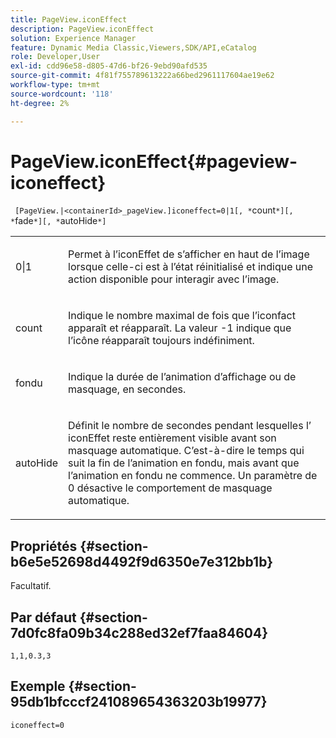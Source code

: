```yaml
---
title: PageView.iconEffect
description: PageView.iconEffect
solution: Experience Manager
feature: Dynamic Media Classic,Viewers,SDK/API,eCatalog
role: Developer,User
exl-id: cdd96e58-d805-47d6-bf26-9ebd90afd535
source-git-commit: 4f81f755789613222a66bed2961117604ae19e62
workflow-type: tm+mt
source-wordcount: '118'
ht-degree: 2%

---
```


# PageView.iconEffect{#pageview-iconeffect}

` [PageView.|<containerId>_pageView.]iconeffect=0|1[, *`count`*][, *`fade`*][, *`autoHide`*]`

<table id="table_DD66FFC263A34220876DD204BFE62D49"> 
 <tbody> 
  <tr> 
   <td colname="col1"> <p> <span class="codeph"> 0|1</span> </p> </td> 
   <td colname="col2"> <p> Permet à l’iconEffet <span class="codeph"> </span> de s’afficher en haut de l’image lorsque celle-ci est à l’état réinitialisé et indique une action disponible pour interagir avec l’image. </p> </td> 
  </tr> 
  <tr> 
   <td colname="col1"> <p> <span class="codeph"><span class="varname"> count</span></span> </p> </td> 
   <td colname="col2"> <p> Indique le nombre maximal de fois que l’iconfact <span class="codeph"> </span> apparaît et réapparaît. La valeur <span class="codeph"> -1</span> indique que l’icône réapparaît toujours indéfiniment. </p> </td> 
  </tr> 
  <tr> 
   <td colname="col1"> <p><span class="codeph"><span class="varname"> fondu</span></span> </p> </td> 
   <td colname="col2"> <p>Indique la durée de l’animation d’affichage ou de masquage, en secondes. </p> </td> 
  </tr> 
  <tr> 
   <td colname="col1"> <p><span class="codeph"><span class="varname"> autoHide</span></span> </p> </td> 
   <td colname="col2"> <p>Définit le nombre de secondes pendant lesquelles l’ <span class="codeph"> iconEffet</span> reste entièrement visible avant son masquage automatique. C’est-à-dire le temps qui suit la fin de l’animation en fondu, mais avant que l’animation en fondu ne commence. Un paramètre de <span class="codeph"> 0</span> désactive le comportement de masquage automatique. </p> </td> 
  </tr> 
 </tbody> 
</table>

## Propriétés {#section-b6e5e52698d4492f9d6350e7e312bb1b}

Facultatif.

## Par défaut {#section-7d0fc8fa09b34c288ed32ef7faa84604}

`1,1,0.3,3`

## Exemple {#section-95db1bfcccf241089654363203b19977}

`iconeffect=0`
